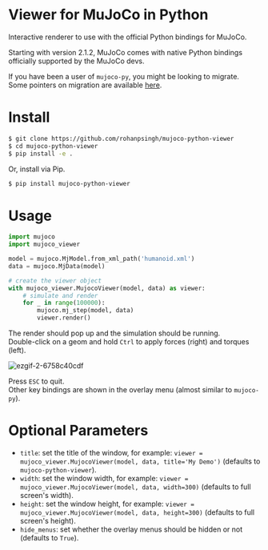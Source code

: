 # Viewer for MuJoCo in Python

Interactive renderer to use with the official Python bindings for MuJoCo.

Starting with version 2.1.2, MuJoCo comes with native Python bindings officially supported by the MuJoCo devs.  

If you have been a user of `mujoco-py`, you might be looking to migrate.  
Some pointers on migration are available [here](https://mujoco.readthedocs.io/en/latest/python.html#migration-notes-for-mujoco-py).

# Install
```sh
$ git clone https://github.com/rohanpsingh/mujoco-python-viewer
$ cd mujoco-python-viewer
$ pip install -e .
```
Or, install via Pip.
```sh
$ pip install mujoco-python-viewer
```

# Usage

```py
import mujoco
import mujoco_viewer

model = mujoco.MjModel.from_xml_path('humanoid.xml')
data = mujoco.MjData(model)

# create the viewer object
with mujoco_viewer.MujocoViewer(model, data) as viewer:
    # simulate and render
    for _ in range(100000):
        mujoco.mj_step(model, data)
        viewer.render()
```

The render should pop up and the simulation should be running.  
Double-click on a geom and hold `Ctrl` to apply forces (right) and torques (left).


![ezgif-2-6758c40cdf](https://user-images.githubusercontent.com/16384313/161459985-a47e74dc-92c9-4a0b-99fc-92d1b5b04163.gif)


Press `ESC` to quit.  
Other key bindings are shown in the overlay menu (almost similar to `mujoco-py`).

# Optional Parameters

- `title`: set the title of the window, for example: `viewer = mujoco_viewer.MujocoViewer(model, data, title='My Demo')` (defaults to `mujoco-python-viewer`). 
- `width`: set the window width, for example: `viewer = mujoco_viewer.MujocoViewer(model, data, width=300)` (defaults to full screen's width). 
- `height`: set the window height, for example: `viewer = mujoco_viewer.MujocoViewer(model, data, height=300)` (defaults to full screen's height). 
- `hide_menus`: set whether the overlay menus should be hidden or not (defaults to `True`).
